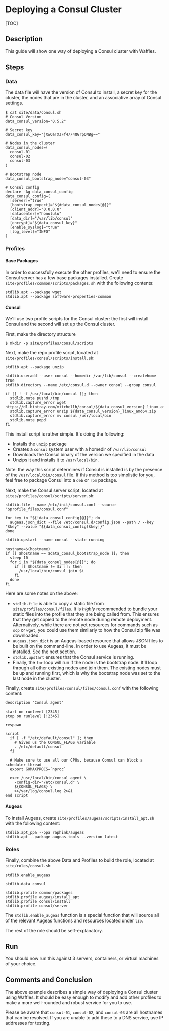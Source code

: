 # Deploying a Consul Cluster

[TOC]

## Description

This guide will show one way of deploying a Consul cluster with Waffles.

## Steps

### Data

The data file will have the version of Consul to install, a secret key for the cluster, the nodes that are in the cluster, and an associative array of Consul settings.

```shell
$ cat site/data/consul.sh
# Consul Version
data_consul_version="0.5.2"

# Secret key
data_consul_key="jXwOaTXJFf4//4QGrpONBg=="

# Nodes in the cluster
data_consul_nodes=(
  consul-01
  consul-02
  consul-03
)

# Bootstrap node
data_consul_bootstrap_node="consul-03"

# Consul config
declare -Ag data_consul_config
data_consul_config=(
  [server]="true"
  [bootstrap_expect]="${#data_consul_nodes[@]}"
  [client_addr]="0.0.0.0"
  [datacenter]="honolulu"
  [data_dir]="/var/lib/consul"
  [encrypt]="${data_consul_key}"
  [enable_syslog]="true"
  [log_level]="INFO"
)
```

### Profiles

#### Base Packages

In order to successfully execute the other profiles, we'll need to ensure the Consul server has a few base packages installed. Create `site/profiles/common/scripts/packages.sh` with the following contents:

```shell
stdlib.apt --package wget
stdlib.apt --package software-properties-common
```

#### Consul

We'll use two profile scripts for the Consul cluster: the first will install Consul and the second will set up the Consul cluster.

First, make the directory structure

```shell
$ mkdir -p site/profiles/consul/scripts
```

Next, make the repo profile script, located at `site/profiles/consul/scripts/install.sh`:

```shell
stdlib.apt --package unzip

stdlib.useradd --user consul --homedir /var/lib/consul --createhome true
stdlib.directory --name /etc/consul.d --owner consul --group consul

if [[ ! -f /usr/local/bin/consul ]]; then
  stdlib.mute pushd /tmp
  stdlib.capture_error wget https://dl.bintray.com/mitchellh/consul/${data_consul_version}_linux_amd64.zip
  stdlib.capture_error unzip ${data_consul_version}_linux_amd64.zip
  stdlib.capture_error mv consul /usr/local/bin
  stdlib.mute popd
fi
```

This install script is rather simple. It's doing the following:

* Installs the `unzip` package
* Creates a `consul` system user with a homedir of `/var/lib/consul`
* Downloads the Consul binary of the version we specified in the data
* Unzips it and installs it to `/usr/local/bin`.

Note: the way this script determines if Consul is installed is by the presence of the `/usr/local/bin/consul` file. If this method is too simplistic for you, feel free to package Consul into a `deb` or `rpm` package.

Next, make the Consul server script, located at `sites/profiles/consul/scripts/server.sh`:

```shell
stdlib.file --name /etc/init/consul.conf --source "$profile_files/consul.conf"

for key in "${!data_consul_config[@]}"; do
  augeas.json_dict --file /etc/consul.d/config.json --path / --key "$key" --value "${data_consul_config[$key]}"
done

stdlib.upstart --name consul --state running

hostname=$(hostname)
if [[ $hostname == $data_consul_bootstrap_node ]]; then
  sleep 10
  for i in "${data_consul_nodes[@]}"; do
    if [[ $hostname != $i ]]; then
      /usr/local/bin/consul join $i
    fi
  done
fi

```

Here are some notes on the above:

* `stdlib.file` is able to copy a static file from `site/profiles/consul/files`. It is _highly_ recommended to bundle your static files into the profile that they are being called from. This ensures that they get copied to the remote node during remote deployment. Alternatively, while there are not yet resources for commands such as `scp` or `wget`, you could use them similarly to how the Consul zip file was downloaded.
* `augeas.json_dict` is an Augeas-based resource that allows JSON files to be built on the command-line. In order to use Augeas, it must be installed. See the next section.
* `stdlib.upstart` ensures that the Consul service is running.
* Finally, the `for` loop will run if the node is the bootstrap node. It'll loop through all other existing nodes and join them. The existing nodes must be up and running first, which is why the bootstrap node was set to the last node in the cluster.

Finally, create `site/profiles/consul/files/consul.conf` with the following content:

```shell
description "Consul agent"

start on runlevel [2345]
stop on runlevel [!2345]

respawn

script
  if [ -f "/etc/default/consul" ]; then
    # Gives us the CONSUL_FLAGS variable
    . /etc/default/consul
  fi

  # Make sure to use all our CPUs, because Consul can block a scheduler thread
  export GOMAXPROCS=`nproc`

  exec /usr/local/bin/consul agent \
    -config-dir="/etc/consul.d" \
    ${CONSUL_FLAGS} \
    >>/var/log/consul.log 2>&1
end script
```

#### Augeas

To install Augeas, create `site/profiles/augeas/scripts/install_apt.sh` with the following content:

```shell
stdlib.apt_ppa --ppa raphink/augeas
stdlib.apt --package augeas-tools --version latest
```

### Roles

Finally, combine the above Data and Profiles to build the role, located at `site/roles/consul.sh`:

```shell
stdlib.enable_augeas

stdlib.data consul

stdlib.profile common/packages
stdlib.profile augeas/install_apt
stdlib.profile consul/install
stdlib.profile consul/server
```

The `stdlib.enable_augeas` function is a special function that will source all of the relevant Augeas functions and resources located under `lib`.

The rest of the role should be self-explanatory.

## Run

You should now run this against 3 servers, containers, or virtual machines of your choice.

## Comments and Conclusion

The above example describes a simple way of deploying a Consul cluster using Waffles. It should be easy enough to modify and add other profiles to make a more well-rounded and robust service for you to use.

Please be aware that `consul-01`, `consul-02`, and `consul-03` are all hostnames that can be resolved. If you are unable to add these to a DNS service, use IP addresses for testing.
